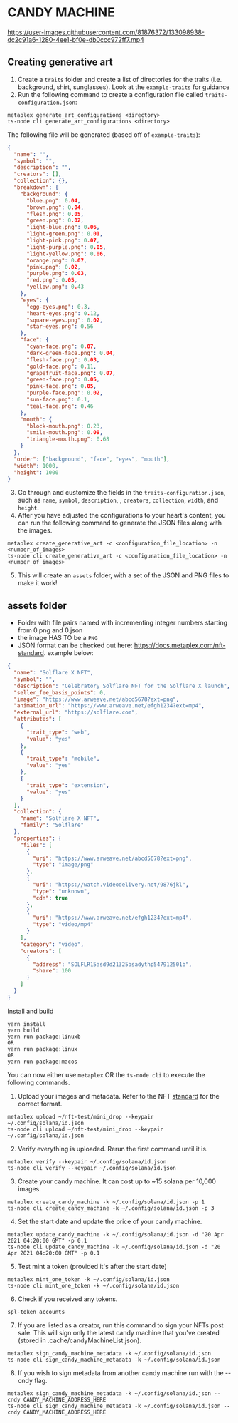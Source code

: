 # CANDY MACHINE

https://user-images.githubusercontent.com/81876372/133098938-dc2c91a6-1280-4ee1-bf0e-db0ccc972ff7.mp4

## Creating generative art

1. Create a `traits` folder and create a list of directories for the traits (i.e. background, shirt, sunglasses). Look at the `example-traits` for guidance
2. Run the following command to create a configuration file called `traits-configuration.json`:

```
metaplex generate_art_configurations <directory>
ts-node cli generate_art_configurations <directory>
```

The following file will be generated (based off of `example-traits`):

```json
{
  "name": "",
  "symbol": "",
  "description": "",
  "creators": [],
  "collection": {},
  "breakdown": {
    "background": {
      "blue.png": 0.04,
      "brown.png": 0.04,
      "flesh.png": 0.05,
      "green.png": 0.02,
      "light-blue.png": 0.06,
      "light-green.png": 0.01,
      "light-pink.png": 0.07,
      "light-purple.png": 0.05,
      "light-yellow.png": 0.06,
      "orange.png": 0.07,
      "pink.png": 0.02,
      "purple.png": 0.03,
      "red.png": 0.05,
      "yellow.png": 0.43
    },
    "eyes": {
      "egg-eyes.png": 0.3,
      "heart-eyes.png": 0.12,
      "square-eyes.png": 0.02,
      "star-eyes.png": 0.56
    },
    "face": {
      "cyan-face.png": 0.07,
      "dark-green-face.png": 0.04,
      "flesh-face.png": 0.03,
      "gold-face.png": 0.11,
      "grapefruit-face.png": 0.07,
      "green-face.png": 0.05,
      "pink-face.png": 0.05,
      "purple-face.png": 0.02,
      "sun-face.png": 0.1,
      "teal-face.png": 0.46
    },
    "mouth": {
      "block-mouth.png": 0.23,
      "smile-mouth.png": 0.09,
      "triangle-mouth.png": 0.68
    }
  },
  "order": ["background", "face", "eyes", "mouth"],
  "width": 1000,
  "height": 1000
}
```

3. Go through and customize the fields in the `traits-configuration.json`, such as `name`, `symbol`, `description`, , `creators`, `collection`, `width`, and `height`.
4. After you have adjusted the configurations to your heart's content, you can run the following command to generate the JSON files along with the images.

```
metaplex create_generative_art -c <configuration_file_location> -n <number_of_images>
ts-node cli create_generative_art -c <configuration_file_location> -n <number_of_images>
```

5. This will create an `assets` folder, with a set of the JSON and PNG files to make it work!

## assets folder

- Folder with file pairs named with incrementing integer numbers starting from 0.png and 0.json
- the image HAS TO be a `PNG`
- JSON format can be checked out here: https://docs.metaplex.com/nft-standard. example below:

```json
{
  "name": "Solflare X NFT",
  "symbol": "",
  "description": "Celebratory Solflare NFT for the Solflare X launch",
  "seller_fee_basis_points": 0,
  "image": "https://www.arweave.net/abcd5678?ext=png",
  "animation_url": "https://www.arweave.net/efgh1234?ext=mp4",
  "external_url": "https://solflare.com",
  "attributes": [
    {
      "trait_type": "web",
      "value": "yes"
    },
    {
      "trait_type": "mobile",
      "value": "yes"
    },
    {
      "trait_type": "extension",
      "value": "yes"
    }
  ],
  "collection": {
    "name": "Solflare X NFT",
    "family": "Solflare"
  },
  "properties": {
    "files": [
      {
        "uri": "https://www.arweave.net/abcd5678?ext=png",
        "type": "image/png"
      },
      {
        "uri": "https://watch.videodelivery.net/9876jkl",
        "type": "unknown",
        "cdn": true
      },
      {
        "uri": "https://www.arweave.net/efgh1234?ext=mp4",
        "type": "video/mp4"
      }
    ],
    "category": "video",
    "creators": [
      {
        "address": "SOLFLR15asd9d21325bsadythp547912501b",
        "share": 100
      }
    ]
  }
}
```

Install and build

```
yarn install
yarn build
yarn run package:linuxb
OR
yarn run package:linux
OR
yarn run package:macos
```

You can now either use `metaplex` OR the `ts-node cli` to execute the following commands.

1. Upload your images and metadata. Refer to the NFT [standard](https://docs.metaplex.com/nft-standard) for the correct format.

```
metaplex upload ~/nft-test/mini_drop --keypair ~/.config/solana/id.json
ts-node cli upload ~/nft-test/mini_drop --keypair ~/.config/solana/id.json
```

2. Verify everything is uploaded. Rerun the first command until it is.

```
metaplex verify --keypair ~/.config/solana/id.json
ts-node cli verify --keypair ~/.config/solana/id.json
```

3. Create your candy machine. It can cost up to ~15 solana per 10,000 images.

```
metaplex create_candy_machine -k ~/.config/solana/id.json -p 1
ts-node cli create_candy_machine -k ~/.config/solana/id.json -p 3
```

4. Set the start date and update the price of your candy machine.

```
metaplex update_candy_machine -k ~/.config/solana/id.json -d "20 Apr 2021 04:20:00 GMT" -p 0.1
ts-node cli update_candy_machine -k ~/.config/solana/id.json -d "20 Apr 2021 04:20:00 GMT" -p 0.1
```

5. Test mint a token (provided it's after the start date)

```
metaplex mint_one_token -k ~/.config/solana/id.json
ts-node cli mint_one_token -k ~/.config/solana/id.json
```

6. Check if you received any tokens.

```
spl-token accounts
```

7. If you are listed as a creator, run this command to sign your NFTs post sale. This will sign only the latest candy machine that you've created (stored in .cache/candyMachineList.json).

```
metaplex sign_candy_machine_metadata -k ~/.config/solana/id.json
ts-node cli sign_candy_machine_metadata -k ~/.config/solana/id.json
```

8. If you wish to sign metadata from another candy machine run with the --cndy flag.

```
metaplex sign_candy_machine_metadata -k ~/.config/solana/id.json --cndy CANDY_MACHINE_ADDRESS_HERE
ts-node cli sign_candy_machine_metadata -k ~/.config/solana/id.json --cndy CANDY_MACHINE_ADDRESS_HERE
```
